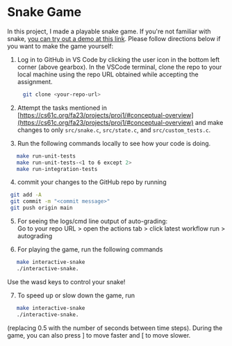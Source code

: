 # Snake Game

In this project, I made a playable snake game. If you're not familiar with snake, [you can try out a demo at this link](https://www.xarg.org/project/html5-snake/). Please follow directions below if you want to make the game yourself:

1. Log in to GitHub in VS Code by clicking the user icon in the bottom left corner (above gearbox). In the VSCode terminal, clone the repo to your local machine using the repo URL obtained while accepting the assignment.  
```sh
     git clone <your-repo-url>
```
     
2. Attempt the tasks mentioned in [https://cs61c.org/fa23/projects/proj1/#conceptual-overview](https://cs61c.org/fa23/projects/proj1/#conceptual-overview) and make changes to only `src/snake.c`, `src/state.c`, and `src/custom_tests.c`.
   
3. Run the following commands locally to see how your code is doing.
```sh
   make run-unit-tests 
   make run-unit-tests-<1 to 6 except 2>  
   make run-integration-tests
```

4. commit your changes to the GitHub repo by running
  ```sh
   git add -A
   git commit -m "<commit message>"
   git push origin main
  ```
    
5. For seeing the logs/cmd line output of auto-grading:   
   Go to your repo URL > open the actions tab > click latest workflow run > autograding

6. For playing the game, run the following commands
```sh
   make interactive-snake 
   ./interactive-snake.
```
   Use the wasd keys to control your snake!

7. To speed up or slow down the game,  run 
```sh
   make interactive-snake 
   ./interactive-snake.
```
   (replacing 0.5 with the number of seconds between time steps). During the game, you can also press ] to move faster and [ to move slower.
   
